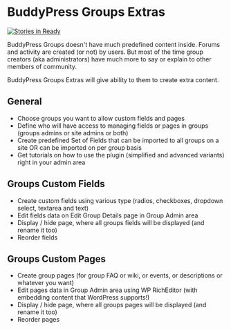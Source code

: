 # BuddyPress Groups Extras

[![Stories in Ready](https://badge.waffle.io/slaFFik/BP-Groups-Extras.png?label=ready&title=Ready)](http://waffle.io/slaFFik/BP-Groups-Extras)

BuddyPress Groups doesn't have much predefined content inside. Forums and activity are created (or not) by users. But most of the time group creators (aka administrators) have much more to say or explain to other members of community.

BuddyPress Groups Extras will give ability to them to create extra content.

## General
* Choose groups you want to allow custom fields and pages
* Define who will have access to managing fields or pages in groups (groups admins or site admins or both)
* Create predefined Set of Fields that can be imported to all groups on a site OR can be imported on per group basis
* Get tutorials on how to use the plugin (simplified and advanced variants) right in your admin area

## Groups Custom Fields
* Create custom fields using various type (radios, checkboxes, dropdown select, textarea and text)
* Edit fields data on Edit Group Details page in Group Admin area
* Display / hide page, where all groups fields will be displayed (and rename it too)
* Reorder fields

## Groups Custom Pages
* Create group pages (for group FAQ or wiki, or events, or descriptions or whatever you want)
* Edit pages data in Group Admin area using WP RichEditor (with embedding content that WordPress supports!)
* Display / hide page, where all groups pages will be displayed (and rename it too)
* Reorder pages